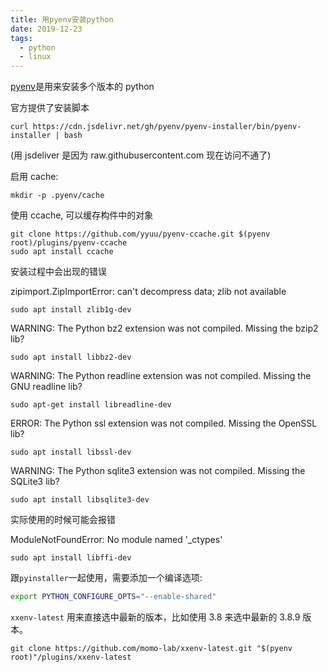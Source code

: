 ```yaml
---
title: 用pyenv安装python
date: 2019-12-23
tags:
  - python
  - linux
---
```


[pyenv](https://github.com/pyenv/pyenv)是用来安装多个版本的 python

<!-- more -->

官方提供了安装脚本

```console
curl https://cdn.jsdelivr.net/gh/pyenv/pyenv-installer/bin/pyenv-installer | bash
```

(用 jsdeliver 是因为 raw.githubusercontent.com 现在访问不通了)

启用 cache:

```console
mkdir -p .pyenv/cache
```

使用 ccache, 可以缓存构件中的对象

```console
git clone https://github.com/yyuu/pyenv-ccache.git $(pyenv root)/plugins/pyenv-ccache
sudo apt install ccache
```

安装过程中会出现的错误

zipimport.ZipImportError: can't decompress data; zlib not available

```console
sudo apt install zlib1g-dev
```

WARNING: The Python bz2 extension was not compiled. Missing the bzip2 lib?

```console
sudo apt install libbz2-dev
```

WARNING: The Python readline extension was not compiled. Missing the GNU readline lib?

```console
sudo apt-get install libreadline-dev
```

ERROR: The Python ssl extension was not compiled. Missing the OpenSSL lib?

```console
sudo apt install libssl-dev
```

WARNING: The Python sqlite3 extension was not compiled. Missing the SQLite3 lib?

```console
sudo apt install libsqlite3-dev
```

实际使用的时候可能会报错

ModuleNotFoundError: No module named '\_ctypes'

```console
sudo apt install libffi-dev
```

跟`pyinstaller`一起使用，需要添加一个编译选项:

```bash
export PYTHON_CONFIGURE_OPTS="--enable-shared"
```

`xxenv-latest` 用来直接选中最新的版本，比如使用 3.8 来选中最新的 3.8.9 版本。

```console
git clone https://github.com/momo-lab/xxenv-latest.git "$(pyenv root)"/plugins/xxenv-latest
```
